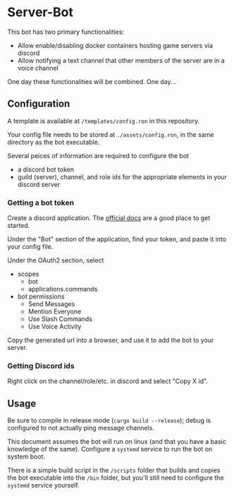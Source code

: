# Server-Bot

This bot has two primary functionalities:

- Allow enable/disabling docker containers hosting game servers via discord
- Allow notifying a text channel that other members of the server are in a voice channel

One day these functionalities will be combined. One day...

## Configuration

A template is available at `/templates/config.ron` in this repository.

Your config file needs to be stored at `./assets/config.ron`, in the same directory
as the bot executable.

Several peices of information are required to configure the bot

- a discord bot token
- guild (server), channel, and role ids for the appropriate elements in your discord server

### Getting a bot token

Create a discord application. The [official docs](https://discord.com/developers/docs/quick-start/getting-started) are a good place to get started.

Under the "Bot" section of the application, find your token, and paste it into your config file.

Under the OAuth2 section, select

- scopes
  - bot
  - applications.commands
- bot permissions
  - Send Messages
  - Mention Everyone
  - Use Slash Commands
  - Use Voice Activity

Copy the generated url into a browser, and use it to add the bot to your server.

### Getting Discord ids

Right click on the channel/role/etc. in discord and select "Copy X id".

## Usage

Be sure to compile in release mode (`cargo build --release`); debug is configured to not actually ping message channels.

This document assumes the bot will run on linux (and that you have a basic knowledge of the same). Configure a `systemd` service to run the bot on system boot.

There is a simple build script in the `/scripts` folder that builds and copies the bot executable into the `/bin` folder, but you'll still need to configure the `systemd` service yourself.
